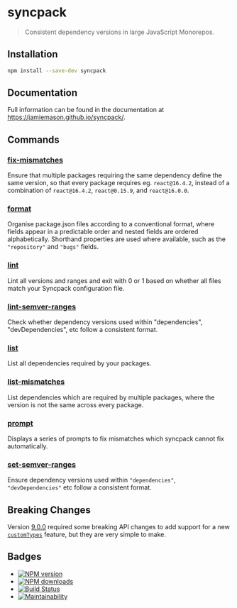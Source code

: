 # syncpack

> Consistent dependency versions in large JavaScript Monorepos.

## Installation

```bash
npm install --save-dev syncpack
```

## Documentation

Full information can be found in the documentation at https://jamiemason.github.io/syncpack/.

## Commands

### [fix-mismatches](https://jamiemason.github.io/syncpack/fix-mismatches)

Ensure that multiple packages requiring the same dependency define the same version, so that every
package requires eg. `react@16.4.2`, instead of a combination of `react@16.4.2`, `react@0.15.9`, and
`react@16.0.0`.

### [format](https://jamiemason.github.io/syncpack/format)

Organise package.json files according to a conventional format, where fields appear in a predictable
order and nested fields are ordered alphabetically. Shorthand properties are used where available,
such as the `"repository"` and `"bugs"` fields.

### [lint](https://jamiemason.github.io/syncpack/lint)

Lint all versions and ranges and exit with 0 or 1 based on whether all files match your Syncpack
configuration file.

### [lint-semver-ranges](https://jamiemason.github.io/syncpack/lint-semver-ranges)

Check whether dependency versions used within "dependencies", "devDependencies", etc follow a
consistent format.

### [list](https://jamiemason.github.io/syncpack/list)

List all dependencies required by your packages.

### [list-mismatches](https://jamiemason.github.io/syncpack/list-mismatches)

List dependencies which are required by multiple packages, where the version is not the same across
every package.

### [prompt](https://jamiemason.github.io/syncpack/prompt)

Displays a series of prompts to fix mismatches which syncpack cannot fix automatically.

### [set-semver-ranges](https://jamiemason.github.io/syncpack/set-semver-ranges)

Ensure dependency versions used within `"dependencies"`, `"devDependencies"` etc follow a consistent
format.

## Breaking Changes

Version [9.0.0](https://github.com/JamieMason/syncpack/releases/tag/9.0.0) required some breaking
API changes to add support for a new
[`customTypes`](https://jamiemason.github.io/syncpack/config/custom-types) feature, but they are
very simple to make.

## Badges

- [![NPM version](http://img.shields.io/npm/v/syncpack.svg?style=flat-square)](https://www.npmjs.com/package/syncpack)
- [![NPM downloads](http://img.shields.io/npm/dm/syncpack.svg?style=flat-square)](https://www.npmjs.com/package/syncpack)
- [![Build Status](https://img.shields.io/github/actions/workflow/status/JamieMason/syncpack/ci.yaml?branch=master)](https://github.com/JamieMason/syncpack/actions)
- [![Maintainability](https://api.codeclimate.com/v1/badges/516439365fdd0e3c6526/maintainability)](https://codeclimate.com/github/JamieMason/syncpack/maintainability)
